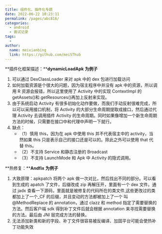 ```yaml
---
title: 组件化、插件化专题
date: 2022-06-22 10:23:11
permalink: /pages/abc816/
categories:
  - android
  - 面试记录
tags:
  - 
author: 
  name: meixianbing
  link: https://github.com/meiSThub
---
```

**插件化框架描述：****dynamicLoadApk** **为例子**

1. 可以通过 DexClassLoader 来对 apk 中的 dex 包进行加载访问 
2. 如何加载资源是个很大的问题，因为宿主程序中并没有 apk 中的资源，所以调用 R 资源会报错，所以这里使用了 Activity 中的实现 ContextImpl 的 getAssets()和 getResources()再加上反射来实现。
3. 由于系统启动 Activity 有很多初始化动作要做，而我们手动反射很难完成，所以可以采用接口机制，将 Activity 的大部分生命周期提取成接口，然后通过代理 Activity 去调用插件 Activity 的生命周期。同时如果像增加一个新生命周期方法的时候，只需要在接口中和代理中声明一下就行。 
4. 缺点：
   * （1）慎用 this，因为在 apk 中使用 this 并不代表宿主中的 activity，当然如果 this 只是表示自己的接口还是可以的。除此之外可以使用 that 代替 this。 
   * （2）不支持 Service 和静态注册的 Broadcast 
   * （3）不支持 LaunchMode 和 Apk 中 Activity 的隐式调用。

**热修复：****Andfix** **为例子** 

1. 大致原理：apkpatch 将两个 apk 做一次对比，然后找出不同的部分。可以看到生成的 apatch 了文件，后缀改成 zip 再解压开，里面有一个 dex 文件。通过 jadx 查看一下源码，里面就是被修复的代码所在的类文件,这些更改过的类都加上了一个_CF 的后缀，并且变动的方法都被加上了一个 叫@MethodReplace 的 annotation，通过 clazz 和 method 指定了需要替换的方法。然后客户端 sdk 得到补丁文件后就会根据 annotation 来寻找需要替换的方法。最后由 JNI 层完成方法的替换。 
2. 无法添加新类和新的字段、补丁文件很容易被反编译、加固平台可能会使热补丁功能失效